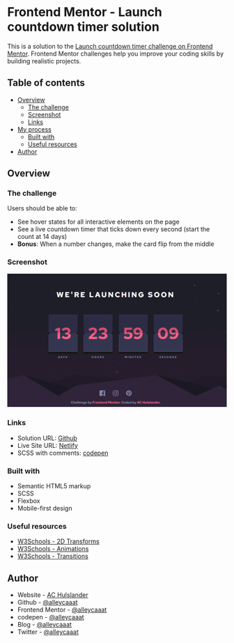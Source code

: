 # Frontend Mentor - Launch countdown timer solution

This is a solution to the [Launch countdown timer challenge on Frontend Mentor](https://www.frontendmentor.io/challenges/launch-countdown-timer-N0XkGfyz-). Frontend Mentor challenges help you improve your coding skills by building realistic projects.

## Table of contents

- [Overview](#overview)
  - [The challenge](#the-challenge)
  - [Screenshot](#screenshot)
  - [Links](#links)
- [My process](#my-process)
  - [Built with](#built-with)
  - [Useful resources](#useful-resources)
- [Author](#author)

## Overview

### The challenge

Users should be able to:

- See hover states for all interactive elements on the page
- See a live countdown timer that ticks down every second (start the count at 14 days)
- <b>Bonus</b>: When a number changes, make the card flip from the middle

### Screenshot

![Screenshot](./images/countdown-ss.png)

### Links

- Solution URL: [Github](https://github.com/alleycaaat/frontend-mentor/tree/main/countdown-timer)
- Live Site URL: [Netlify](https://achulslander-countdown-timer.netlify.app/)
- SCSS with comments: [codepen](https://codepen.io/alleycaaat/pen/NWOdyGE?editors=0110)

### Built with

- Semantic HTML5 markup
- SCSS
- Flexbox
- Mobile-first design

### Useful resources

- [W3Schools - 2D Transforms](https://www.w3schools.com/css/css3_2dtransforms.asp)
- [W3Schools - Animations](https://www.w3schools.com/css/css3_animations.asp)
- [W3Schools - Transitions](https://www.w3schools.com/css/css3_transitions.asp)

## Author

- Website - [AC Hulslander](https://www.achulslander.com/)
- Github - [@alleycaaat](https://github.com/alleycaaat/)
- Frontend Mentor - [@alleycaaat](https://www.frontendmentor.io/profile/alleycaaat)
- codepen - [@alleycaaat](https://codepen.io/alleycaaat)
- Blog - [@alleycaaat](https://blog-achulslander.com/)
- Twitter - [@alleycaaat](https://www.twitter.com/alleycaaat)
